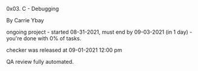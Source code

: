 0x03. C - Debugging

By Carrie Ybay

ongoing project - started 08-31-2021, must end by 09-03-2021 (in 1 day) - you're done with 0% of tasks.

checker was released at 09-01-2021 12:00 pm

QA review fully automated.
